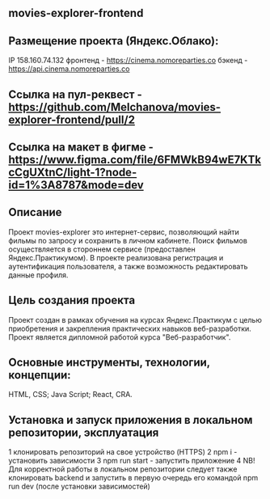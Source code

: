 ## movies-explorer-frontend

## Размещение проекта (Яндекс.Облако):

IP 158.160.74.132
фронтенд - https://cinema.nomoreparties.co
бэкенд - https://api.cinema.nomoreparties.co

## Ссылка на пул-реквест - https://github.com/Melchanova/movies-explorer-frontend/pull/2

## Ссылка на макет в фигме - https://www.figma.com/file/6FMWkB94wE7KTkcCgUXtnC/light-1?node-id=1%3A8787&mode=dev

## Описание
Проект movies-explorer это интернет-сервис, позволяющий найти фильмы по запросу и сохранить в личном кабинете.
Поиск фильмов осуществляется в стороннем сервисе (предоставлен Яндекс.Практикумом).
В проекте реализована регистрация и аутентификация пользователя, а также возможность редактировать данные профиля.

## Цель создания проекта
Проект создан в рамках обучения на курсах Яндекс.Практикум с целью приобретения и закрепления практических навыков веб-разработки. Проект является дипломной работой курса "Веб-разработчик".

## Основные инструменты, технологии, концепции:
HTML, CSS;
Java Script;
React, CRA.

## Установка и запуск приложения в локальном репозитории, эксплуатация
1 клонировать репозиторий на свое устройство (HTTPS)
2 npm i - установить зависимости
3 npm run start - запустить приложение
4 NB! Для корректной работы в локальном репозитории следует также клонировать backend и запустить в первую очередь его командой npm run dev (после установки зависимостей)